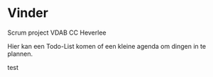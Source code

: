 # Vinder
Scrum project VDAB CC Heverlee

Hier kan een Todo-List komen of een kleine agenda om dingen in te plannen.

test